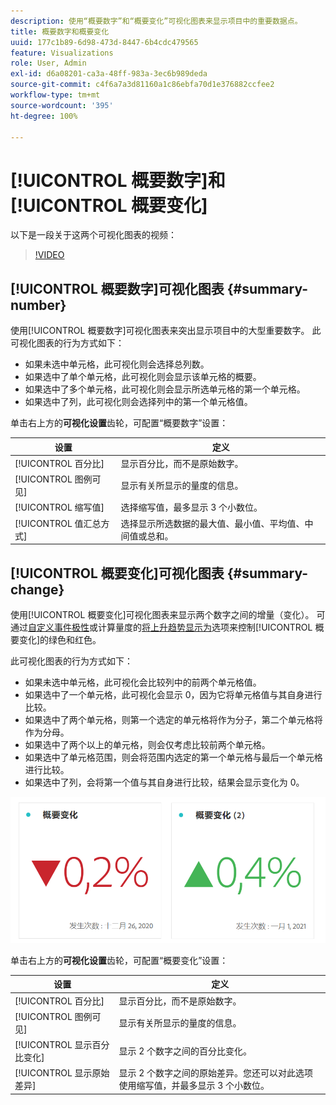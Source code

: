 ```yaml
---
description: 使用“概要数字”和“概要变化”可视化图表来显示项目中的重要数据点。
title: 概要数字和概要变化
uuid: 177c1b89-6d98-473d-8447-6b4cdc479565
feature: Visualizations
role: User, Admin
exl-id: d6a08201-ca3a-48ff-983a-3ec6b989deda
source-git-commit: c4f6a7a3d81160a1c86ebfa70d1e376882ccfee2
workflow-type: tm+mt
source-wordcount: '395'
ht-degree: 100%

---
```


# [!UICONTROL 概要数字]和[!UICONTROL 概要变化]

以下是一段关于这两个可视化图表的视频：

>[!VIDEO](https://video.tv.adobe.com/v/335564/?quality=12)

## [!UICONTROL 概要数字]可视化图表 {#summary-number}

使用[!UICONTROL 概要数字]可视化图表来突出显示项目中的大型重要数字。 此可视化图表的行为方式如下：

* 如果未选中单元格，此可视化则会选择总列数。
* 如果选中了单个单元格，此可视化则会显示该单元格的概要。
* 如果选中了多个单元格，此可视化则会显示所选单元格的第一个单元格。
* 如果选中了列，此可视化则会选择列中的第一个单元格值。

单击右上方的&#x200B;**可视化设置**&#x200B;齿轮，可配置“概要数字”设置：

| 设置 | 定义 |
|--- |--- |
| [!UICONTROL 百分比] | 显示百分比，而不是原始数字。 |
| [!UICONTROL 图例可见] | 显示有关所显示的量度的信息。 |
| [!UICONTROL 缩写值] | 选择缩写值，最多显示 3 个小数位。 |
| [!UICONTROL 值汇总方式] | 选择显示所选数据的最大值、最小值、平均值、中间值或总和。 |

## [!UICONTROL 概要变化]可视化图表 {#summary-change}

使用[!UICONTROL 概要变化]可视化图表来显示两个数字之间的增量（变化）。 可通过[自定义事件极性](https://experienceleague.adobe.com/docs/analytics/admin/admin-tools/success-events/success-event.html?lang=zh-Hans)或计算量度的[将上升趋势显示为](https://experienceleague.adobe.com/docs/analytics/components/calculated-metrics/calcmetric-workflow/cm-build-metrics.html?lang=zh-Hans)选项来控制[!UICONTROL 概要变化]的绿色和红色。

此可视化图表的行为方式如下：

* 如果未选中单元格，此可视化会比较列中的前两个单元格值。
* 如果选中了一个单元格，此可视化会显示 0，因为它将单元格值与其自身进行比较。
* 如果选中了两个单元格，则第一个选定的单元格将作为分子，第二个单元格将作为分母。
* 如果选中了两个以上的单元格，则会仅考虑比较前两个单元格。
* 如果选中了单元格范围，则会将范围内选定的第一个单元格与最后一个单元格进行比较。
* 如果选中了列，会将第一个值与其自身进行比较，结果会显示变化为 0。


![](assets/summary-change.png)


单击右上方的&#x200B;**可视化设置**&#x200B;齿轮，可配置“概要变化”设置：

| 设置 | 定义 |
| --- | --- |
| [!UICONTROL 百分比] | 显示百分比，而不是原始数字。 |
| [!UICONTROL 图例可见] | 显示有关所显示的量度的信息。 |
| [!UICONTROL 显示百分比变化] | 显示 2 个数字之间的百分比变化。 |
| [!UICONTROL 显示原始差异] | 显示 2 个数字之间的原始差异。您还可以对此选项使用缩写值，并最多显示 3 个小数位。 |

